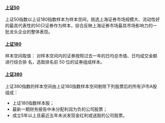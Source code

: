 #### [上证50](http://www.sse.com.cn/market/sseindex/indexlist/basic/index.shtml?COMPANY_CODE=000016&INDEX_Code=000016)
上证50指数以上证180指数样本为样本空间，挑选上海证券市场规模大、流动性好的最具代表性的50只证券作为样本，综合反映上海证券市场最具市场影响力的一批龙头企业的整体表现。

#### [上证180](http://www.sse.com.cn//market/sseindex/indexlist/indexdetails/indexmethods/c1/000016_000016hbook_CN.pdf)
样本空间取值：
对样本空间内的证券按照过去一年的日均总市值、日均成交金额进行综合排
名，选取排名前 50 位的证券组成样本。

#### [上证380](http://www.sse.com.cn/market/sseindex/diclosure/c/c_20150911_3985003.shtml)

上证380指数的样本空间由上证180指数样本空间剔除下列股票后的所有沪市A股组成：
+	上证180指数样本股；
+	最新一期财务报告中未分配利润为负的公司股票；
+	成立5年以上且最近五年未派发现金红利或送股的公司股票。

